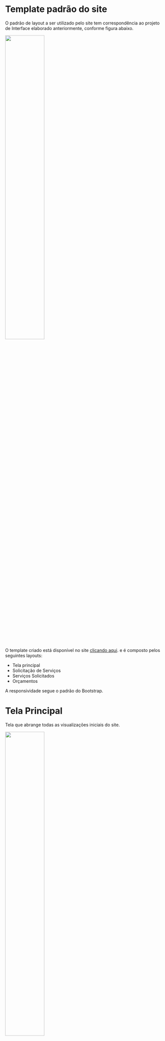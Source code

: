 # Template padrão do site

O padrão de layout a ser utilizado pelo site tem correspondência ao projeto de Interface elaborado anteriormente, conforme figura abaixo.

<img src="https://i.imgur.com/s0OGGN1.png" width="50%">

O template criado está disponível no site <a href="https://icei-puc-minas-pmv-ads.github.io/PMV-ADS-2023-1-E1-PROJ-WEB-T11-Time2-CONCRETIZE/">clicando aqui</a>.  e é composto pelos seguintes layouts:
<ul>
<li>Tela principal</li>
<li>Solicitação de Serviços</li>
<li>Serviços Solicitados</li>
<li>Orçamentos</li>
</ul>

A responsividade segue o padrão do Bootstrap.

# Tela Principal
Tela que abrange todas as visualizações iniciais do site.

<img src="https://i.imgur.com/JMVabAv.jpg" width="50%">

# Solicitação de Serviços
Este layout é utilizado para solicitação de serviços através de um formulário, detalhando o trabalho a ser desenvolvido.

<img src="https://i.imgur.com/JMVabAv.jpg" width="50%">

# Serviços Solicitados
Este layout é utilizado para visualização de orçamentos solicitados em especialidades separadas.

<img src="https://i.imgur.com/JMVabAv.jpg" width="50%">

# Orçamentos
Este layout é utilizado para visualização e contratação dos orçamentos recebidos.

<img src="https://i.imgur.com/JMVabAv.jpg" width="50%">




